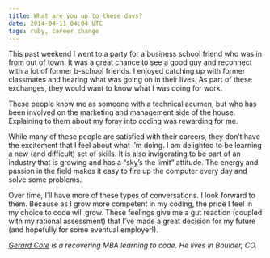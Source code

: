 ```yaml
---
title: What are you up to these days?
date: 2014-04-11 04:04 UTC
tags: ruby, career change
---
```


This past weekend I went to a party for a business school friend who was in from out of town. It was a great chance to see a good guy and reconnect with a lot of former b-school friends. I enjoyed catching up with former classmates and hearing what was going on in their lives. As part of these exchanges, they would want to know what I was doing for work.

These people know me as someone with a technical acumen, but who has been involved on the marketing and management side of the house. Explaining to them about my foray into coding was rewarding for me.

While many of these people are satisfied with their careers, they don’t have the excitement that I feel about what I’m doing. I am delighted to be learning a new (and difficult) set of skills. It is also invigorating to be part of an industry that is growing and has a “sky’s the limit” attitude. The energy and passion in the field makes it easy to fire up the computer every day and solve some problems.

Over time, I’ll have more of these types of conversations. I look forward to them. Because as I grow more competent in my coding, the pride I feel in my choice to code will grow. These feelings give me a gut reaction (coupled with my rational assessment) that I’ve made a great decision for my future (and hopefully for some eventual employer!).


*[Gerard Cote](mailto:grcote@gmail.com) is a recovering MBA learning to code. He lives in Boulder, CO.*
